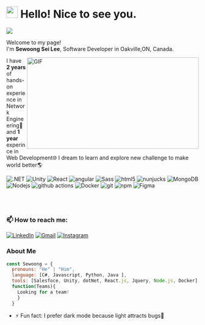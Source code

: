 # <img src="https://emojis.slackmojis.com/emojis/images/1531849430/4246/blob-sunglasses.gif?1531849430" width="30"/> Hello! Nice to see you.
![](https://komarev.com/ghpvc/?username=your-github-username&color=blueviolet)
<p>Welcome to my page! </br> I'm <b>Sewoong Sei Lee</b>, Software Developer in Oakville,ON, Canada</b>.</p>
<img align="right" alt="GIF" src="https://github.com/abhisheknaiidu/abhisheknaiidu/blob/master/code.gif?raw=true" width="450" height="240" />
<p>I have <b>2 years</b> of hands-on experience in Network Engineering🧰 and <b>1 year</b> experince in Web Development🌐 I dream to learn and explore new challenge to make world better🌎<p/>
  

<p>
  <img alt=".NET" src="https://img.shields.io/badge/-.NET-E34F26?style=flat-square&logo=.NET&logoColor=white" />
  <img alt="Unity" src="https://img.shields.io/badge/-Unity-000000?style=flat-square&logo=unity&logoColor=white" />
  <img alt="React" src="https://img.shields.io/badge/-React-45b8d8?style=flat-square&logo=react&logoColor=white" />
  <img alt="angular" src="https://img.shields.io/badge/-Angular-DD0031?style=flat-square&logo=angular&logoColor=white" />
  <img alt="Sass" src="https://img.shields.io/badge/-Sass-CC6699?style=flat-square&logo=sass&logoColor=white" />
  <img alt="html5" src="https://img.shields.io/badge/-HTML5-E34F26?style=flat-square&logo=html5&logoColor=white" />
  <img alt="nunjucks" src="https://img.shields.io/badge/-Nunjucks-F7B93E?style=flat-square&logo=nunjucks&logoColor=white" />
  <img alt="MongoDB" src="https://img.shields.io/badge/-MongoDB-13aa52?style=flat-square&logo=mongodb&logoColor=white" />
  <img alt="Nodejs" src="https://img.shields.io/badge/-Nodejs-43853d?style=flat-square&logo=Node.js&logoColor=white" />
  <img alt="github actions" src="https://img.shields.io/badge/-Github_Actions-2088FF?style=flat-square&logo=github-actions&logoColor=white" />
  <img alt="Docker" src="https://img.shields.io/badge/-Docker-46a2f1?style=flat-square&logo=docker&logoColor=white" />
  <img alt="git" src="https://img.shields.io/badge/-Git-F05032?style=flat-square&logo=git&logoColor=white" />
  <img alt="npm" src="https://img.shields.io/badge/-NPM-CB3837?style=flat-square&logo=npm&logoColor=white" />
  <img alt="Figma" src="https://img.shields.io/badge/figma-%23F24E1E.svg?style=flat-square&logo=figma&logoColor=white" />
</p>
<br/>
<br/>
 <h3>📫 How to reach me:</h3>
<p>
<a href="[https://www.linkedin.com/in/sewoong-aiden-lee-b3029821b/](https://www.linkedin.com/in/sewoong-sei-lee-b3029821b/)" target="_blank"><img alt="LinkedIn" src="https://img.shields.io/badge/linkedin-%230077B5.svg?&style=for-the-badge&logo=linkedin&logoColor=white" /></a>
<a href="mailto:swlee5523@gmail.com" target="_blank"><img alt="Gmail" src="https://img.shields.io/badge/Gmail-D14836?&style=for-the-badge&logo=gmail&logoColor=white" /></a>
<a href="https://www.instagram.com/ricksewo/" target="_blank"><img alt="Instagram" src="https://img.shields.io/badge/Instagram-%23E4405F.svg?style=for-the-badge&logo=Instagram&logoColor=white" /></a>

</p>

### About Me  

```javascript
const Sewoong = {
  pronouns: "He" | "Him",
  language: [C#, Javascript, Python, Java ],
  tools: [Salesfoce, Unity, dotNet, React.js, Jquery, Node.js, Docker],
  function(Teams){
    Looking for a team!
    }
  }
```
- ⚡ Fun fact: I prefer dark mode because light attracts bugs🐛

